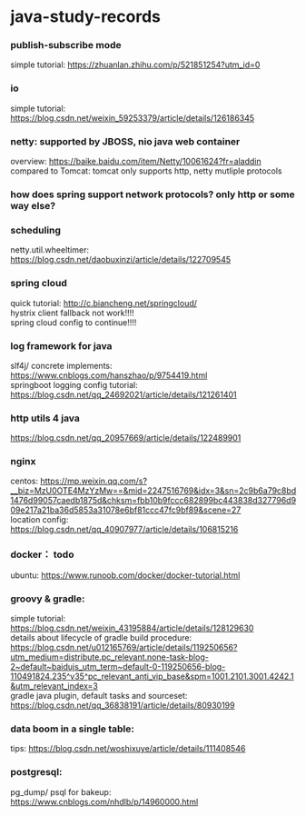 # java-study-records

### publish-subscribe mode
simple tutorial: https://zhuanlan.zhihu.com/p/521851254?utm_id=0

### io
simple tutorial: https://blog.csdn.net/weixin_59253379/article/details/126186345

### netty: supported by JBOSS, nio java web container
overview: https://baike.baidu.com/item/Netty/10061624?fr=aladdin  
compared to Tomcat: tomcat only supports http, netty mutliple protocols

### how does spring support network protocols? only http or some way else?

### scheduling 
netty.util.wheeltimer: https://blog.csdn.net/daobuxinzi/article/details/122709545

### spring cloud
quick tutorial: http://c.biancheng.net/springcloud/  
hystrix client fallback not work!!!!  
spring cloud config to continue!!!!

### log framework for java
slf4j/ concrete implements: https://www.cnblogs.com/hanszhao/p/9754419.html  
springboot logging config tutorial: https://blog.csdn.net/qq_24692021/article/details/121261401

### http utils 4 java
https://blog.csdn.net/qq_20957669/article/details/122489901

### nginx
centos: https://mp.weixin.qq.com/s?__biz=MzU0OTE4MzYzMw==&mid=2247516769&idx=3&sn=2c9b6a79c8bd1476d99057caedb1875d&chksm=fbb10b9fccc682899bc443838d327796d909e217a21ba36d5853a31078e6bf81ccc47fc9bf89&scene=27  
location config: https://blog.csdn.net/qq_40907977/article/details/106815216

### docker： todo
ubuntu: https://www.runoob.com/docker/docker-tutorial.html

### groovy & gradle:
simple tutorial: https://blog.csdn.net/weixin_43195884/article/details/128129630  
details about lifecycle of gradle build procedure: https://blog.csdn.net/u012165769/article/details/119250656?utm_medium=distribute.pc_relevant.none-task-blog-2~default~baidujs_utm_term~default-0-119250656-blog-110491824.235^v35^pc_relevant_anti_vip_base&spm=1001.2101.3001.4242.1&utm_relevant_index=3  
gradle java plugin, default tasks and sourceset: https://blog.csdn.net/qq_36838191/article/details/80930199

### data boom in a single table:  
tips: https://blog.csdn.net/woshixuye/article/details/111408546  

### postgresql:  
pg_dump/ psql for bakeup: https://www.cnblogs.com/nhdlb/p/14960000.html
